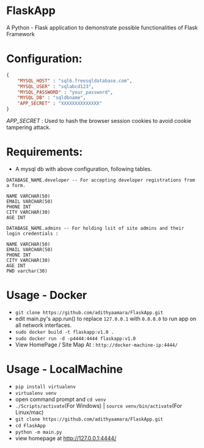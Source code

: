 # FlaskApp
A Python - Flask application to demonstrate possible functionalities of Flask Framework 

# Configuration:
```json
{
    "MYSQL_HOST" : "sql6.freesqldatabase.com",
    "MYSQL_USER" : "sqlabcd123",
    "MYSQL_PASSWORD" : "your_password",
    "MYSQL_DB" : "sqldbname",
    "APP_SECRET" : "XXXXXXXXXXXXXX"
}
```

*APP_SECRET* : Used to hash the browser session cookies to avoid cookie tampering attack.

# Requirements:
- A mysql db  with above configuration, following tables.

```
DATABASE_NAME.developer -- For accepting developer registrations from a form.

NAME VARCHAR(50)
EMAIL VARCHAR(50)
PHONE INT
CITY VARCHAR(30)
AGE INT

```

```
DATABASE_NAME.admins -- For holding lsit of site admins and their login credentials :

NAME VARCHAR(50)
EMAIL VARCHAR(50)
PHONE INT
CITY VARCHAR(30)
AGE INT
PWD varchar(30)

```

# Usage - Docker
 - `git clone https://github.com/adithyaamara/FlaskApp.git`
 -  edit main.py's app.run() to replace `127.0.0.1` with `0.0.0.0` to run app on all network interfaces. 
 - `sudo docker build -t flaskapp:v1.0 .`
 - `sudo docker run -d -p4444:4444 flaskapp:v1.0`
 - View HomePage / Site Map At : `http://docker-machine-ip:4444/`

# Usage - LocalMachine
 - `pip install virtualenv`
 - `virtualenv venv`
 - open command prompt and `cd venv`
 - `./Scripts/activate`(For Windows) | `source venv/bin/activate`(For Linux/mac)
 - `git clone https://github.com/adithyaamara/FlaskApp.git`
 - `cd FlaskApp`
 - `python -m main.py`
 - view homepage at http://127.0.0.1:4444/